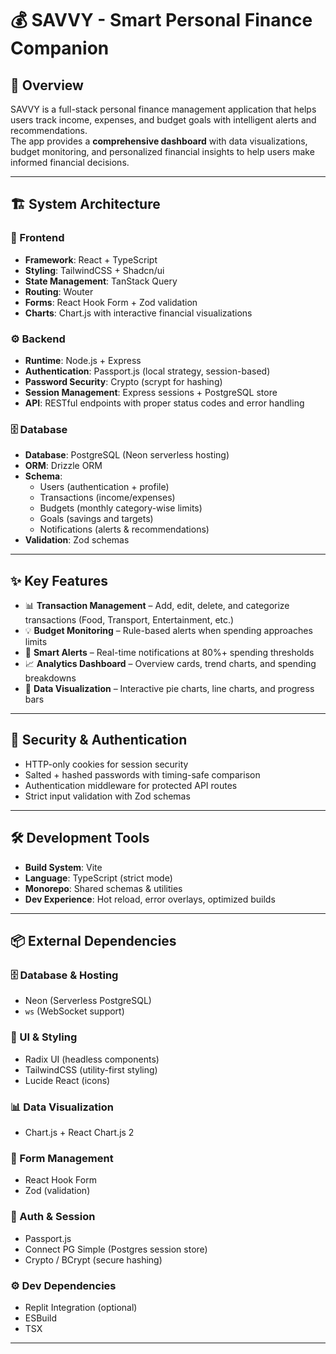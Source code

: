 # 💰 SAVVY - Smart Personal Finance Companion

## 📌 Overview
SAVVY is a full-stack personal finance management application that helps users track income, expenses, and budget goals with intelligent alerts and recommendations.  
The app provides a **comprehensive dashboard** with data visualizations, budget monitoring, and personalized financial insights to help users make informed financial decisions.

---

## 🏗️ System Architecture

### 🎨 Frontend
- **Framework**: React + TypeScript  
- **Styling**: TailwindCSS + Shadcn/ui  
- **State Management**: TanStack Query  
- **Routing**: Wouter  
- **Forms**: React Hook Form + Zod validation  
- **Charts**: Chart.js with interactive financial visualizations  

### ⚙️ Backend
- **Runtime**: Node.js + Express  
- **Authentication**: Passport.js (local strategy, session-based)  
- **Password Security**: Crypto (scrypt for hashing)  
- **Session Management**: Express sessions + PostgreSQL store  
- **API**: RESTful endpoints with proper status codes and error handling  

### 🗄️ Database
- **Database**: PostgreSQL (Neon serverless hosting)  
- **ORM**: Drizzle ORM  
- **Schema**:
  - Users (authentication + profile)  
  - Transactions (income/expenses)  
  - Budgets (monthly category-wise limits)  
  - Goals (savings and targets)  
  - Notifications (alerts & recommendations)  
- **Validation**: Zod schemas  

---

## ✨ Key Features
- 📊 **Transaction Management** – Add, edit, delete, and categorize transactions (Food, Transport, Entertainment, etc.)  
- 💡 **Budget Monitoring** – Rule-based alerts when spending approaches limits  
- 🔔 **Smart Alerts** – Real-time notifications at 80%+ spending thresholds  
- 📈 **Analytics Dashboard** – Overview cards, trend charts, and spending breakdowns  
- 🎨 **Data Visualization** – Interactive pie charts, line charts, and progress bars  

---

## 🔐 Security & Authentication
- HTTP-only cookies for session security  
- Salted + hashed passwords with timing-safe comparison  
- Authentication middleware for protected API routes  
- Strict input validation with Zod schemas  

---

## 🛠️ Development Tools
- **Build System**: Vite  
- **Language**: TypeScript (strict mode)  
- **Monorepo**: Shared schemas & utilities  
- **Dev Experience**: Hot reload, error overlays, optimized builds  

---

## 📦 External Dependencies

### 🗄️ Database & Hosting
- Neon (Serverless PostgreSQL)  
- `ws` (WebSocket support)  

### 🎨 UI & Styling
- Radix UI (headless components)  
- TailwindCSS (utility-first styling)  
- Lucide React (icons)  

### 📊 Data Visualization
- Chart.js + React Chart.js 2  

### 📝 Form Management
- React Hook Form  
- Zod (validation)  

### 🔐 Auth & Session
- Passport.js  
- Connect PG Simple (Postgres session store)  
- Crypto / BCrypt (secure hashing)  

### ⚙️ Dev Dependencies
- Replit Integration (optional)  
- ESBuild  
- TSX  

---

